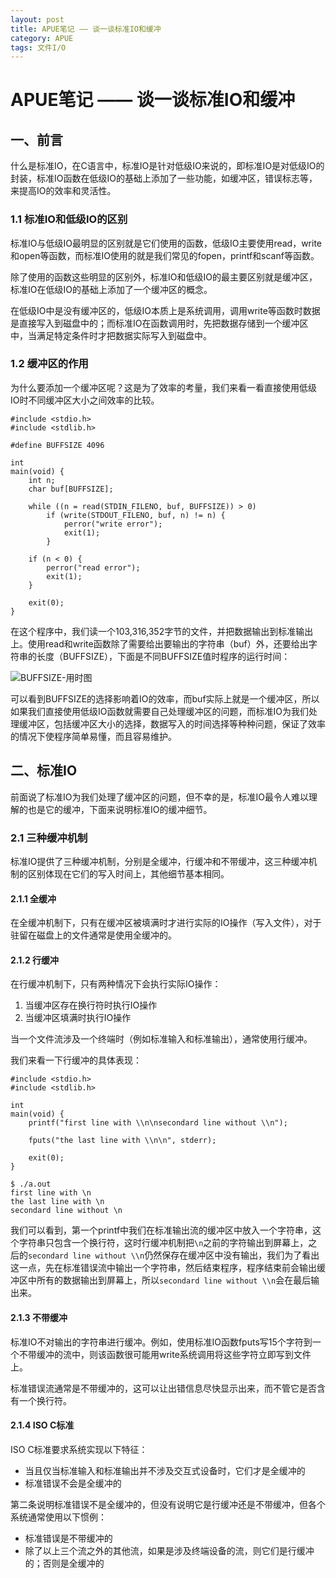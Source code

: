 ```yaml
---
layout: post
title: APUE笔记 —— 谈一谈标准IO和缓冲
category: APUE
tags: 文件I/O
---
```


APUE笔记 —— 谈一谈标准IO和缓冲
========================================





一、前言
----------------------------------------

什么是标准IO，在C语言中，标准IO是针对低级IO来说的，即标准IO是对低级IO的封装，标准IO函数在低级IO的基础上添加了一些功能，如缓冲区，错误标志等，来提高IO的效率和灵活性。

### 1.1 标准IO和低级IO的区别

标准IO与低级IO最明显的区别就是它们使用的函数，低级IO主要使用read，write和open等函数，而标准IO使用的就是我们常见的fopen，printf和scanf等函数。

除了使用的函数这些明显的区别外，标准IO和低级IO的最主要区别就是缓冲区，标准IO在低级IO的基础上添加了一个缓冲区的概念。

在低级IO中是没有缓冲区的，低级IO本质上是系统调用，调用write等函数时数据是直接写入到磁盘中的；而标准IO在函数调用时，先把数据存储到一个缓冲区中，当满足特定条件时才把数据实际写入到磁盘中。

### 1.2 缓冲区的作用

为什么要添加一个缓冲区呢？这是为了效率的考量，我们来看一看直接使用低级IO时不同缓冲区大小之间效率的比较。

```
#include <stdio.h>
#include <stdlib.h>

#define BUFFSIZE 4096

int
main(void) {
	int n;
	char buf[BUFFSIZE];

	while ((n = read(STDIN_FILENO, buf, BUFFSIZE)) > 0)
		if (write(STDOUT_FILENO, buf, n) != n) {
			perror("write error");
			exit(1);
		}

	if (n < 0) {
		perror("read error");
		exit(1);
	}

	exit(0);
}
```

在这个程序中，我们读一个103,316,352字节的文件，并把数据输出到标准输出上。使用read和write函数除了需要给出要输出的字符串（buf）外，还要给出字符串的长度（BUFFSIZE），下面是不同BUFFSIZE值时程序的运行时间：

![BUFFSIZE-用时图][BUFFSIZE-用时图]

可以看到BUFFSIZE的选择影响着IO的效率，而buf实际上就是一个缓冲区，所以如果我们直接使用低级IO函数就需要自己处理缓冲区的问题，而标准IO为我们处理缓冲区，包括缓冲区大小的选择，数据写入的时间选择等种种问题，保证了效率的情况下使程序简单易懂，而且容易维护。





二、标准IO
----------------------------------------

前面说了标准IO为我们处理了缓冲区的问题，但不幸的是，标准IO最令人难以理解的也是它的缓冲，下面来说明标准IO的缓冲细节。

### 2.1 三种缓冲机制

标准IO提供了三种缓冲机制，分别是全缓冲，行缓冲和不带缓冲，这三种缓冲机制的区别体现在它们的写入时间上，其他细节基本相同。

#### 2.1.1 全缓冲

在全缓冲机制下，只有在缓冲区被填满时才进行实际的IO操作（写入文件），对于驻留在磁盘上的文件通常是使用全缓冲的。

#### 2.1.2 行缓冲

在行缓冲机制下，只有两种情况下会执行实际IO操作：

1.  当缓冲区存在换行符时执行IO操作
2.  当缓冲区填满时执行IO操作

当一个文件流涉及一个终端时（例如标准输入和标准输出），通常使用行缓冲。

我们来看一下行缓冲的具体表现：

```
#include <stdio.h>
#include <stdlib.h>

int
main(void) {
	printf("first line with \\n\nsecondard line without \\n");

	fputs("the last line with \\n\n", stderr);

	exit(0);
}
```

```
$ ./a.out
first line with \n
the last line with \n
secondard line without \n
```

我们可以看到，第一个printf中我们在标准输出流的缓冲区中放入一个字符串，这个字符串只包含一个换行符，这时行缓冲机制把`\n`之前的字符输出到屏幕上，之后的`secondard line without \\n`仍然保存在缓冲区中没有输出，我们为了看出这一点，先在标准错误流中输出一个字符串，然后结束程序，程序结束前会输出缓冲区中所有的数据输出到屏幕上，所以`secondard line without \\n`会在最后输出来。

#### 2.1.3 不带缓冲

标准IO不对输出的字符串进行缓冲。例如，使用标准IO函数fputs写15个字符到一个不带缓冲的流中，则该函数很可能用write系统调用将这些字符立即写到文件上。

标准错误流通常是不带缓冲的，这可以让出错信息尽快显示出来，而不管它是否含有一个换行符。

#### 2.1.4 ISO C标准

ISO C标准要求系统实现以下特征：

+  当且仅当标准输入和标准输出并不涉及交互式设备时，它们才是全缓冲的
+  标准错误不会是全缓冲的

第二条说明标准错误不是全缓冲的，但没有说明它是行缓冲还是不带缓冲，但各个系统通常使用以下惯例：

+  标准错误是不带缓冲的
+  除了以上三个流之外的其他流，如果是涉及终端设备的流，则它们是行缓冲的；否则是全缓冲的





[BUFFSIZE-用时图]: http://oru8n3wml.bkt.clouddn.com/2017-06-01-details-of-io-functions-1.jpg